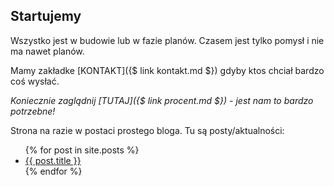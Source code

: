 ## Startujemy

Wszystko jest w budowie lub w fazie planów. Czasem jest tylko pomysł i nie ma nawet planów. 

Mamy zakładke [KONTAKT]({$ link kontakt.md $}) gdyby ktos chciał bardzo coś wysłać.

*Koniecznie zaglądnij [TUTAJ]({$ link procent.md $}) - jest nam to bardzo potrzebne!*

Strona na razie w postaci prostego bloga. Tu są posty/aktualności:

<ul>
  {% for post in site.posts %}
    <li>
      <a href="{{ post.url }}">{{ post.title }}</a>
    </li>
  {% endfor %}
</ul>

